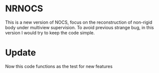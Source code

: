 # NRNOCS

This is a new version of NOCS, focus on the reconstruction of non-rigid body under multiview supervision.
To avoid previous strange bug, in this version I would try to keep the code simple.

# Update

Now this code functions as the test for new features


